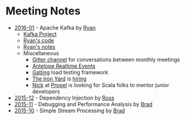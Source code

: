 # Meeting Notes

* [2016-01](http://www.meetup.com/IndyScala/events/227336997/) - Apache Kafka by [Ryan](https://twitter.com/ryan_d_hartman)
   * [Kafka Project](https://kafka.apache.org/)
   * [Ryan's code](https://github.com/ryandavidhartman/basic-kafka-example)
   * [Ryan's notes](http://ryan-david-hartman.blogspot.com/search?q=kafka+getting+started)
   * Miscellaneous
      * [Gitter channel](https://gitter.im/indyscala/chat) for conversations between monthly meetings
      * [Antelope Realtime Events](https://ifwe.github.io/antelope/)
      * [Gatling](http://gatling.io/) load testing framework
      * [The Iron Yard](http://blog.theironyard.com/category/indianapolis/) is [hiring](http://www.indyhackers.org/jobs/java-instructor-the-iron-yard)
      * [Nick](https://twitter.com/BirchStartups) at [Propel](http://propelteam.com/2015/12/the-launch-of-propel/) is looking for Scala folks to mentor junior developers
* [2015-12](http://www.meetup.com/IndyScala/events/226363516/) - Dependency Injection by [Ross](https://twitter.com/rossabaker)
* [2015-11](http://www.meetup.com/IndyScala/events/226059552/) - Debugging and Performance Analysis by [Brad](https://twitter.com/bfritz)
* [2015-10](http://www.meetup.com/IndyScala/events/224887884/) - Simple Stream Processing by [Brad](https://twitter.com/bfritz)
